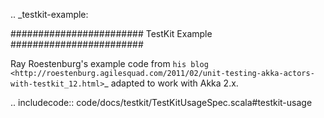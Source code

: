 .. _testkit-example:

########################
TestKit Example
########################

Ray Roestenburg's example code from `his blog <http://roestenburg.agilesquad.com/2011/02/unit-testing-akka-actors-with-testkit_12.html>`_ adapted to work with Akka 2.x.

.. includecode:: code/docs/testkit/TestKitUsageSpec.scala#testkit-usage

